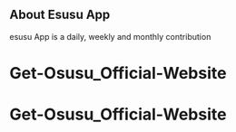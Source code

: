 

## About Esusu App
esusu App is a daily, weekly and monthly contribution
# Get-Osusu_Official-Website
# Get-Osusu_Official-Website
